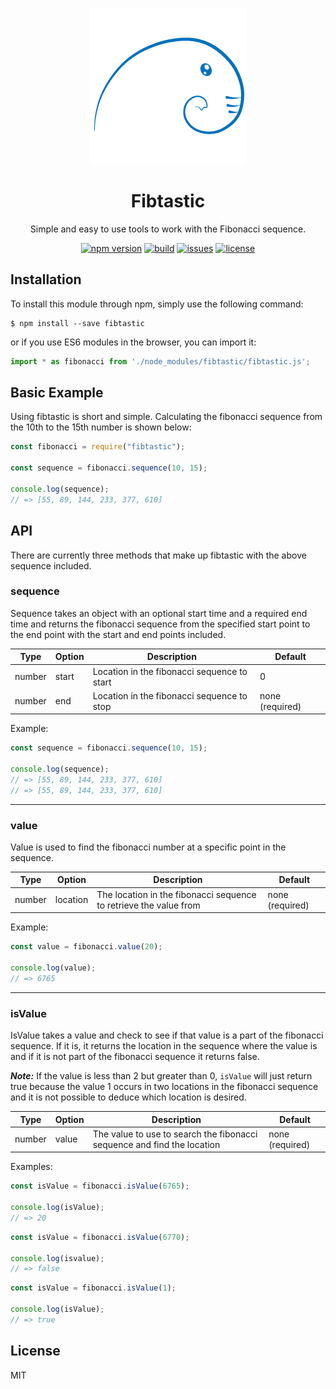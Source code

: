 <p align="center">
  <img width="250" height="250" src="./Fibtastic.png">
</p>

<h1 align="center">Fibtastic</h1>

<p align="center">Simple and easy to use tools to work with the Fibonacci sequence.<p>

<div align="center">
  <a href="https://badge.fury.io/js/fibtastic"><img src="https://badge.fury.io/js/fibtastic.svg" alt="npm version" height="18"></a>
  <a href="https://badge.fury.io/js/fibtastic"><img src="https://img.shields.io/badge/build-passing-brightgreen.svg" alt="build" height="18"></a>
  <a href="https://badge.fury.io/js/fibtastic"><img src="https://img.shields.io/github/issues/robertcorponoi/fibtastic.svg" alt="issues" height="18"></a>
  <a href="https://badge.fury.io/js/fibtastic"><img src="https://img.shields.io/github/license/robertcorponoi/fibtastic.svg" alt="license" height="18"></a>
</div>

## **Installation**

To install this module through npm, simply use the following command:

```
$ npm install --save fibtastic
```

or if you use ES6 modules in the browser, you can import it:

```js
import * as fibonacci from './node_modules/fibtastic/fibtastic.js';
```

## **Basic Example**

Using fibtastic is short and simple. Calculating the fibonacci sequence from the 10th to the 15th number is shown below:

```js
const fibonacci = require("fibtastic");

const sequence = fibonacci.sequence(10, 15);

console.log(sequence);
// => [55, 89, 144, 233, 377, 610]
```

## **API**

There are currently three methods that make up fibtastic with the above sequence included.

### **sequence**

Sequence takes an object with an optional start time and a required end time and returns the fibonacci sequence from the specified start point to the end point with the start and end points included.

| Type   | Option | Description | Default |
| ------ | ------ | ----------- | ------- |
| number | start  | Location in the fibonacci sequence to start | 0
| number | end    | Location in the fibonacci sequence to stop  | none (required)

Example:

```js
const sequence = fibonacci.sequence(10, 15);

console.log(sequence);
// => [55, 89, 144, 233, 377, 610]
// => [55, 89, 144, 233, 377, 610]
```

---

### **value**

Value is used to find the fibonacci number at a specific point in the sequence.

| Type   | Option    | Description | Default |
| ------ | --------- | ----------- | ------- |
| number | location  | The location in the fibonacci sequence to retrieve the value from | none (required)

Example:

```js
const value = fibonacci.value(20);

console.log(value); 
// => 6765
```

---

### **isValue**

IsValue takes a value and check to see if that value is a part of the fibonacci sequence. If it is, it returns the location in the sequence where the value is and if it is not part of the fibonacci sequence it returns false.

_**Note:**_ If the value is less than 2 but greater than 0, `isValue` will just return true because the value 1 occurs in two locations in the fibonacci sequence and it is not possible to deduce which location is desired.

| Type   | Option | Description | Default |
| ------ | ------ | ----------- | ------- |
| number | value  | The value to use to search the fibonacci sequence and find the location | none (required)

Examples:

```js
const isValue = fibonacci.isValue(6765);

console.log(isValue); 
// => 20
```

```js
const isValue = fibonacci.isValue(6770);

console.log(isvalue); 
// => false
```

```js
const isValue = fibonacci.isValue(1);

console.log(isValue); 
// => true
```

## **License**

MIT